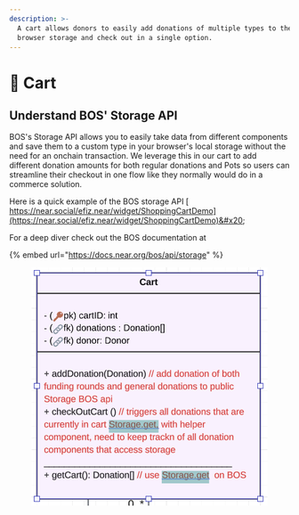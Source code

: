 ```yaml
---
description: >-
  A cart allows donors to easily add donations of multiple types to their
  browser storage and check out in a single option.
---
```


# 🛒 Cart

## Understand BOS' Storage API

BOS's Storage API allows you to easily take data from different components and save them to a custom type in your browser's local storage without the need for an onchain transaction. We leverage this in our cart to add different donation amounts for both regular donations and Pots so users can streamline their checkout in one flow like they normally would do in a commerce solution.



Here is a quick example of the BOS storage API [ https://near.social/efiz.near/widget/ShoppingCartDemo](https://near.social/efiz.near/widget/ShoppingCartDemo)&#x20;



For a deep diver check out the BOS documentation at&#x20;

{% embed url="https://docs.near.org/bos/api/storage" %}



<figure><img src="../../.gitbook/assets/Screenshot 2023-08-22 at 8.01.41 PM.png" alt=""><figcaption></figcaption></figure>

